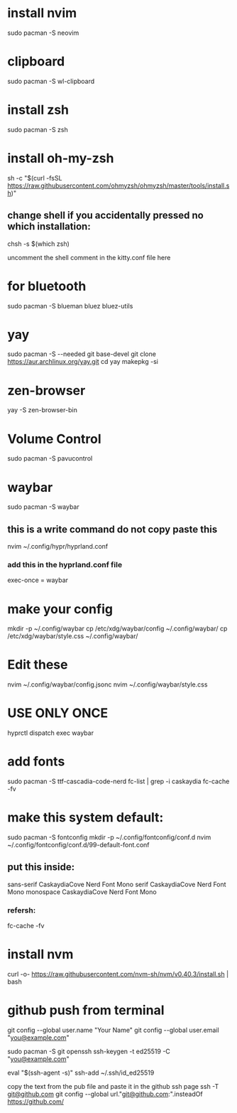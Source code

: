 # install nvim
sudo pacman -S neovim

# clipboard
sudo pacman -S wl-clipboard 


# install zsh
sudo pacman -S zsh

# install oh-my-zsh
sh -c "$(curl -fsSL https://raw.githubusercontent.com/ohmyzsh/ohmyzsh/master/tools/install.sh)"

## change shell if you accidentally pressed no which installation:
chsh -s $(which zsh)

uncomment the shell comment in the kitty.conf file here
# for bluetooth
sudo pacman -S blueman bluez bluez-utils

# yay
sudo pacman -S --needed git base-devel
git clone https://aur.archlinux.org/yay.git
cd yay
makepkg -si

# zen-browser
yay -S zen-browser-bin

# Volume Control
sudo pacman -S pavucontrol

# waybar
sudo pacman -S waybar

## this is a write command do not copy paste this
nvim ~/.config/hypr/hyprland.conf

### add this in the hyprland.conf file
exec-once = waybar

# make your config
mkdir -p ~/.config/waybar
cp /etc/xdg/waybar/config ~/.config/waybar/
cp /etc/xdg/waybar/style.css ~/.config/waybar/

# Edit these
nvim ~/.config/waybar/config.jsonc
nvim ~/.config/waybar/style.css

# USE ONLY ONCE
hyprctl dispatch exec waybar

# add fonts
sudo pacman -S ttf-cascadia-code-nerd
fc-list | grep -i caskaydia
fc-cache -fv


# make this system default:
sudo pacman -S fontconfig
mkdir -p ~/.config/fontconfig/conf.d
nvim ~/.config/fontconfig/conf.d/99-default-font.conf
## put this inside:
<?xml version="1.0"?>
<!DOCTYPE fontconfig SYSTEM "fonts.dtd">
<fontconfig>
  <!-- Default font for sans-serif -->
  <match target="pattern">
    <test name="family"><string>sans-serif</string></test>
    <edit name="family" mode="assign" binding="strong">
      <string>CaskaydiaCove Nerd Font Mono</string>
    </edit>
  </match>

  <!-- Default font for serif -->
  <match target="pattern">
    <test name="family"><string>serif</string></test>
    <edit name="family" mode="assign" binding="strong">
      <string>CaskaydiaCove Nerd Font Mono</string>
    </edit>
  </match>

  <!-- Default font for monospace -->
  <match target="pattern">
    <test name="family"><string>monospace</string></test>
    <edit name="family" mode="assign" binding="strong">
      <string>CaskaydiaCove Nerd Font Mono</string>
    </edit>
  </match>
</fontconfig>


### refersh:
fc-cache -fv

# install nvm
curl -o- https://raw.githubusercontent.com/nvm-sh/nvm/v0.40.3/install.sh | bash


# github push from terminal
git config --global user.name "Your Name"
git config --global user.email "you@example.com"

sudo pacman -S git openssh
ssh-keygen -t ed25519 -C "you@example.com"

eval "$(ssh-agent -s)"
ssh-add ~/.ssh/id_ed25519

copy the text from the pub file and paste it in the github ssh page
ssh -T git@github.com
git config --global url."git@github.com:".insteadOf https://github.com/
